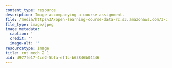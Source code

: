 ```yaml
---
content_type: resource
description: Image accompanying a course assignment.
file: /media/https%3A/open-learning-course-data-rc.s3.amazonaws.com/3-22-mechanical-behavior-of-materials-spring-2008/d977fe174ce25bfaef1cb63846b04446_cnt_mech_2_1.jpg
file_type: image/jpeg
image_metadata:
  caption: ''
  credit: ''
  image-alt: ''
resourcetype: Image
title: cnt_mech_2_1
uid: d977fe17-4ce2-5bfa-ef1c-b63846b04446
---
```

